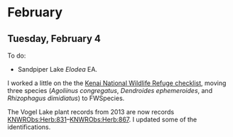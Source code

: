 
# February

## Tuesday, February 4

To do:

* Sandpiper Lake *Elodea* EA.

I worked a little on the the [Kenai National Wildlife Refuge checklist](https://github.com/mlbowser/KenaiNWRspecies), moving three species (*Agoliinus congregatus*, *Dendroides ephemeroides*, and *Rhizophagus dimidiatus*) to FWSpecies.

The Vogel Lake plant records from 2013 are now records [KNWRObs:Herb:831](http://arctos.database.museum/guid/KNWRObs:Herb:831)–[KNWRObs:Herb:867](http://arctos.database.museum/guid/KNWRObs:Herb:867). I updated some of the identifications.

